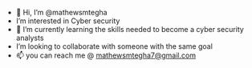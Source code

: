 - 👋 Hi, I’m @mathewsmtegha
- I’m interested in Cyber security 
- 🌱 I’m currently learning the skills needed to become a cyber security analysts 
-  I’m looking to collaborate with someone with the same goal
- 📫 you can reach me @ mathewsmtegha7@gmail.com 

<!---
mathewsmtegha/mathewsmtegha is a ✨ special ✨ repository because its `README.md` (this file) appears on your GitHub profile.
You can click the Preview link to take a look at your changes.
--->
